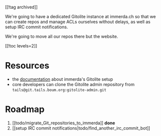[[!tag archived]]

We're going to have a dedicated Gitolite instance at immerda.ch so
that we can create repos and manage ACLs ourselves without delays, as
well as setup IRC commit notifications.

We're going to move all our repos there but the website.

[[!toc levels=2]]

# Resources

* the [documentation](https://wiki.immerda.ch/index.php/GitRepositoriesImmerda)
  about immerda's Gitolite setup
* core developers can clone the Gitolite admin repository from
  `tails@git.tails.boum.org:gitolite-admin.git`

# Roadmap

1. [[todo/migrate_Git_repositories_to_immerda]] **done**
1. [[setup IRC commit notifications|todo/find_another_irc_commit_bot]]
